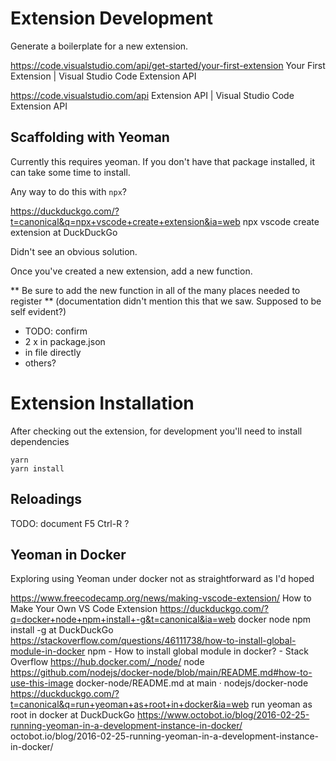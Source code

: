 # Extension Development

Generate a boilerplate for a new extension. 

https://code.visualstudio.com/api/get-started/your-first-extension
Your First Extension | Visual Studio Code Extension API

https://code.visualstudio.com/api
Extension API | Visual Studio Code Extension API

## Scaffolding with Yeoman

Currently this requires yeoman. If you don't have that package installed, it can take some time to install. 


Any way to do this with `npx`?

https://duckduckgo.com/?t=canonical&q=npx+vscode+create+extension&ia=web
npx vscode create extension at DuckDuckGo

Didn't see an obvious solution. 


Once you've created a new extension, add a new function. 

** Be sure to add the new function in all of the many places needed to register ** (documentation didn't mention this that we saw. Supposed to be self evident?)

  - TODO: confirm
  - 2 x in package.json
  - in file directly
  - others?

# Extension Installation

After checking out the extension, for development you'll need to install dependencies

```
yarn
yarn install
```

## Reloadings

TODO: document
F5
Ctrl-R ? 


## Yeoman in Docker

Exploring using Yeoman under docker
not as straightforward as I'd hoped

https://www.freecodecamp.org/news/making-vscode-extension/
How to Make Your Own VS Code Extension
https://duckduckgo.com/?q=docker+node+npm+install+-g&t=canonical&ia=web
docker node npm install -g at DuckDuckGo
https://stackoverflow.com/questions/46111738/how-to-install-global-module-in-docker
npm - How to install global module in docker? - Stack Overflow
https://hub.docker.com/_/node/
node
https://github.com/nodejs/docker-node/blob/main/README.md#how-to-use-this-image
docker-node/README.md at main · nodejs/docker-node
https://duckduckgo.com/?t=canonical&q=run+yeoman+as+root+in+docker&ia=web
run yeoman as root in docker at DuckDuckGo
https://www.octobot.io/blog/2016-02-25-running-yeoman-in-a-development-instance-in-docker/
octobot.io/blog/2016-02-25-running-yeoman-in-a-development-instance-in-docker/
